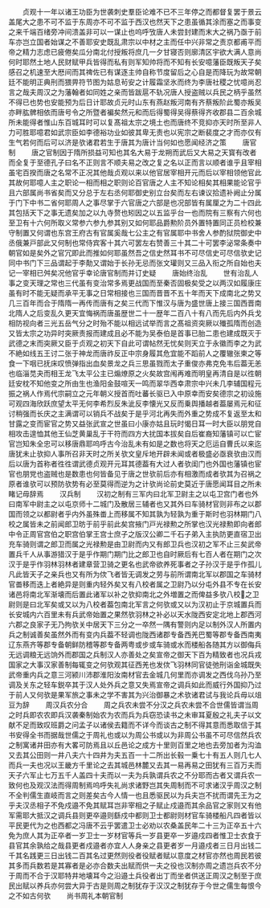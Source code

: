 <!-- { "loadSidebar": true } -->
　　贞观十一年以诸王功臣为世袭刺史羣臣论难不已不三年停之而都督复罢于景云盖尾大之患不可不监于东周亦不可不监于西汉也然天下之患虽循其涂而塞之而事变之来千端百绪旁冲间溃盖非可以一谋止也呜呼攷唐人未尝封建而末大之祸乃亟于前车亦岂立国者始谋之不善耶安史既乱肃宗以中材之主而任中兴非常之责京都甫平而帝之精力志虑已疲倦矣瓜分南北付授叛将庶几一夕甘寝否则廓清区宇欲大满人意尚何时耶然土地人民财赋甲兵皆得而私有则军知帅将而不知有长安噫藩臣既叛天子矣感召之机速至大厯间而其禆佐已有谋逐主帅自称节度留后之心自是而降玩为故常朝廷不能明正典刑而猥畀符节图为姑息茍安之计履霜坚氷而终为李唐社稷之忧噫尚忍言之哉夫周汉之为藩翰者如同姓之亲而皆跋扈不轨况唐人授盗贼以兵民之柄乎虽然不得已也势也安能预为后日计耶故贞元时山东有燕赵叛河南有齐蔡叛阶此蜀亦叛吴亦畔肱髀相依而唐号令之所暨者褊矣然元和而后得蜀得吴得蔡得齐收郡县二百余城所未能得者惟山东百城耳时可以复髙祖太宗之境土也而唐终不竞抑亦天时所至非人力可胜耶噫君如武宗臣如李德裕功业如彼其卑无责也以宪宗之断裴度之才而亦仅有生气若何而后可以济是欤诸君若生于唐其为唐计当何如也愿闻经济之策
　　唐官制
　　唐之官制因于隋所损益可知也其名大易于龙朔而武后又大易之天寳有改者而全复于至德孔子曰名不正则言不顺夫易之改之复之名以正而言以顺者谁乎且宰相虽宅百揆而唐之名常不正况其他哉贞观以来以他官居宰相开元而后以宰相领他官此其故何耶噫人主之职论一相而相之职则论百官唐之人主不知论相矣其相果能论官乎且六部属尚书省矣而又分总于左右丞何耶御史别立台矣而左右谏议拾遗补阙止分属于门下中书二省何耶周人之事尽掌于六官唐之六部是也况部皆有属厘之为二十四此其包括天下之事无遗矣加之以九寺赘也矧因之以五监乎台一也而院有三察有六何也至卫有十六何所取义常参六参九参其别又如何耶品爵勲阶员外置特置同正员检校兼守制置又何谓也东宫王府古有官属奚哉七公主之有官属耶中书舍人参酌狱院御史中丞俄兼戸部此又何制也常侍宾客十其六可罢左右赞善三十其二十可罢李泌常条奏中朝官如是矣外之官冗即此而推如何耶虽然吾之信史然耳书不可尽信史可尽信欤史记同中书门下三品谓起于李勣又谓始于长孙无忌而张文瓘则又三品入衔之所自始也夫记一宰相已舛矣况他官乎幸论唐官制而并订史疑
　　唐始终治乱
　　世有治乱人事之变天理之常也三代虽有变治常多焉更战国而至秦否固极矣受之以两汉如履康庄虽有时不能无疑而承平无事之日常相接也三国而晋晋不五十年而天下成南北之势又几三百年而合于隋隋一再传而唐有之矣三代而下惟汉与唐为盛世唐上接三国西晋南北隋人之后变乱久更天宜悔祸而唐虽歴世二十一歴年二百八十有八而先后内外兵戈相防视向者三光五岳气分之时殆不能以相远试举而言之髙祖资突厥以殱孤隋而创造又皆太宗之功异时突厥责报而建成且必不能为吴泰伯是首事已胎二患也建成既灭于武德之末而突厥又臣于贞观之初天下自此可谓帖然无忧矣则天立于永徽而李之为武不絶如线五王讨二张于神龙而唐祚反正中宗身履其危宜能不蹈前人之覆辙张柬之等食一下咽已抚床叹愤弹指出血矣景龙之兵三思虽戮而太子重俊亦弗克免韦后葢无恙也临淄苋夬而相王龙飞太平公主已煽燎原之火矣故宫闱再难而明皇再清自是以徃朝廷安枕不知他变之所由生也渔阳金鼓喧天一鸣而翠华西幸肃宗中兴未几李辅国程元振之祸人作焉代宗嗣立之元年朝义授首而吐蕃长驱已入中原幸而安矣德宗之初设施可观四海欣跃庶望太平无何李希烈反朱泚反李懐光又反而乗舆播越者葢屡焉元和征讨稍强而长庆之主满谓可以销兵不战矣于是乎河北再失而外重之势成不复返至太和甘露之变而宦官之势又益张武宣之世虽曰小康亦姑且玩时愒日耳一时大臣以朋党自相攻击遑恤其他王仙芝黄巢乱于干符而四方大扰国本拔矣自后崔裔知藩镇可以亡宦官岂知朱全忠可以移唐鼎耶呜呼古今治乱未有如是之数也将天之厄运自曹氏以来迄唐犹未止欤抑人事所召非天时之所关欤文皇斥地开辟未闻或者极盛必亟衰欤由汉而后以唐为首称者徃徃谓武德贞观开元耳其德葢有大过人者欤闺门也外国也藩镇也宦官也朋党也盗贼也是数患也何皆备见于唐之世欤前后亦有相激而成者欤其为召祸之原者谁欤可以预防欤势有必至莫得而逆为之计欤尚论前史莫近于唐愿闻耳目之所未睹记毋辞焉
　　汉兵制
　　汉初之制有三军内曰北军卫尉主之以屯卫宫门者也外曰南军中尉主之以屯京师十二城门及散居三辅者也又其外曰车骑材官则非布之以郡国而领之以都尉者乎内外虽殊畨上而移属不知其孰为轻孰为重于斯时也羽林期门八校之属皆未之前闻郎卫昉于前乎前此矣宫掖门戸光禄勲之所掌也汉光禄勲即向者郎中令正周官宫伯之职宫伯掌王宫士庶子之版汉公卿二千石子弟入主执防更直宿卫出充车骑则谓之郎卫而属之光禄勲是由卫尉而内又有郎卫兵也汉初之军不止三矣武帝置兵千人从事游猎汉于是乎作期门期门比之郎卫也自时厥后有七百人者在期门之次汉于是乎作羽林羽林者建章营卫骑之更名也武帝欲养死事者之子孙汉于是乎作孤儿凡此皆天子之亲兵也又有所为佽飞者皆无调发之劳与前所谓南北军以郡国之车骑材官畨移而迭上者絶异是则重内轻外矣又有八校者属之卫尉乃以分屯外县不专在长安诸邑将南北军渐壊而后置此诸军以补之欤抑南北之外増置之而俾益多欤八校之卫尉则是曰北军矣或又以为八校者葢包南北军言之何欤或又以为汉初止于京城置兵而长安城内六百里未有兵武帝始置之果然欤羽林之补必以天水陇西安定北地上郡西河六郡之良家子无乃拘欤关中居天下三分之一卒然一隅有警则内足以制外汉人所置内兵之制诚善矣虽然外而有变内兵葢不轻调也陇西诸郡专备西羌巴蜀等郡专备西南夷辽东燕齐等郡专备朝鲜防稽等郡专备两粤或步或车骑或水而楼船各随其方以御侮兵无远调粮无远饷外而郡国之兵制汉人亦善处之矣宣帝之御天下百为精致者也况兵戎国家之大事汉家善制每辄变之何欤观其征西羌也发佽飞羽林同官徒弛刑诣金城既失武帝重内兵之意三河颍川沛郡淮阳汝南材官去金城几何里而亦调发之西伐乌孙乃至调及关东之轻车鋭卒其于汉人处外兵之意又失焉宣帝之调兵如此而威行外国抑乃过于前人又何欤是果军旅之事未之学不害其为兴治御暴之术欤诸君试与我论兵毋以俎豆为辞
　　周汉兵农分合
　　周之兵农未尝不分汉之兵农未尝不合世儒皆谓当周之时兵即农农即兵汉袭秦制始农为农而兵为兵窃恐读书之未审耳夏殷之礼夫子以文献不足而致叹班爵之问孟子以诸侯去籍而不详今而谈古之制不得其意而悉取信于其书安得全书而据哉世儒之于周礼也或以为周公书或以为非周公书虽不可尽信然兵农之制寓诸井田亦有大畧可防焉且以丘邑论之成方十里则百里之地也去旁加者为沟洫又去其公田则一井八夫六十四井为夫五百一十二所出长毂一乗七十有五人则几七人而兵一夫也况以王畿方千里论之去其城邑林麓又去其一易再易之田犹有三百万夫而天子六军止七万五千人盖四十夫而以一夫为兵孰谓兵农之不分耶而古者又谓兵农一致何也及观汉法而得周制焉呜呼失礼尚求诸野岂其失周制而不可求诸汉乎周汉之制不全判儒生直岐而言之则差矣古今人情一也且悉驱民以为兵夫岂不扰而谓先王为之乎夫汉丞相子不免戍邉不免其赋耳岂非宰相之子赋止戍邉而其余品官之家则又有他军需耶大抵汉之调兵县则更卒邉则繇戍中都则卫士都尉则材官车骑楼船凡四者皆以平民更代为之也西都之冯唐不云乎罢遣卫士必劝以农桑盖民年二十三为正卒五十六免为庶人其为正卒者一岁卫士一岁材官等兵一岁县更卒一岁邉戍四者惟卫士衣食于县官其余孰给之哉县更者戍邉者亦宜人人身亲之县更者岁一月邉戍者三日月出钱二千其名践更三日出钱二百其名过更然则役者役赋者赋以意度之材官亦然也周民若彼其多而兵数若是其寡者是必亦合数夫出赋而供一夫之役也汉制亦周之遗岂兵农不分于周而不合于汉耶特井地壊耳今之沿邉土兵役者出丁而坐者供送正周汉之制至于庶民出赋以养兵亦何尝大异于古是则周之制犹存于汉汉之制犹存于今世之儒生每恨今之不如古何欤
　　尚书周礼本朝官制

